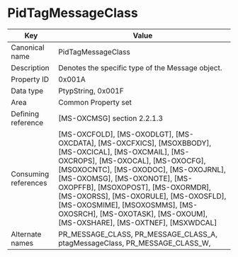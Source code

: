 # PidTagMessageClass

| Key | Value |
|---|---|
| Canonical name | PidTagMessageClass |
| Description | Denotes the specific type of the Message object. |
| Property ID | 0x001A |
| Data type | PtypString, 0x001F |
| Area | Common Property set |
| Defining reference | [MS-OXCMSG] section 2.2.1.3 |
| Consuming references | [MS-OXCFOLD], [MS-OXODLGT], [MS-OXCDATA], [MS-OXCFXICS], [MSOXBBODY], [MS-OXCICAL], [MS-OXCMAIL], [MS-OXCROPS], [MS-OXOCAL], [MS-OXOCFG], [MSOXOCNTC], [MS-OXODOC], [MS-OXOJRNL], [MS-OXOMSG], [MS-OXONOTE], [MS-OXOPFFB], [MSOXOPOST], [MS-OXORMDR], [MS-OXORSS], [MS-OXORULE], [MS-OXOSFLD], [MS-OXOSMIME], [MSOXOSMMS], [MS-OXOSRCH], [MS-OXOTASK], [MS-OXOUM], [MS-OXSHARE], [MS-OXTNEF], [MSXWDCAL] |
| Alternate names | PR_MESSAGE_CLASS, PR_MESSAGE_CLASS_A, ptagMessageClass, PR_MESSAGE_CLASS_W, |
